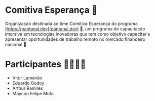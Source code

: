 # Comitiva Esperança 🌟
Organização destinada ao time Comitiva Esperança do programa [https://pantanal.dev](pantanal.dev) 🚀, um programa de capacitação imersiva em tecnologias inovadoras que tem como objetivo capacitar e apresentar oportunidades de trabalho remoto no mercado financeiro nacional 💼.

# Participantes 🙋‍♀️🙋‍♂️
- Vitor Lameirão 
- Eduardo Godoy
- Arthur Ramires
- Maycon Felipe Mota